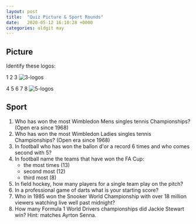 ```yaml
---
layout: post
title:  "Quiz Picture & Sport Rounds"
date:   2020-05-12 16:10:28 +0000
categories: oldgit may
---
```


## Picture

Identify these logos:

1 2 3 ![3-logos]({{site.baseurl}}/assets/images/2020-05-12-logos-a.jpg)

4 5 6 7 8 ![5-logos]({{site.baseurl}}/assets/images/2020-05-12-logos-b.jpg)


## Sport

1. Who has won the most Wimbledon Mens singles tennis Championships? (Open era since 1968)
1. Who has won the most Wimbledon Ladies singles tennis Championships? (Open era since 1968) 
1. In football who has won the ballon d'or a record 6 times and who comes second with 5? 
1. In football name the teams that have won the FA Cup:
    - the most times (13)
    - second most (12)
    - third most (8)
1. In field hockey, how many players for a single team play on the pitch?
1. In a professional game of darts what is your starting score?
1. Who in 1985 won the Snooker World Championship with over 18 million viewers watching live well past midnight? 
1. How many Formula 1 World Drivers championships did Jackie Stewart win? Hint: matches Ayrton Senna.
